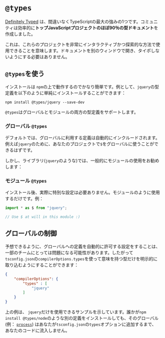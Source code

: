 # `@types`

[Definitely Typed](https://github.com/DefinitelyTyped/DefinitelyTyped) は、間違いなくTypeScriptの最大の強みの1つです。コミュニティは効率的に**トップJavaScriptプロジェクトのほぼ90％の型ドキュメント**を作成しました。

これは、これらのプロジェクトを非常にインタラクティブかつ探索的な方法で使用できることを意味します。ドキュメントを別のウィンドウで開き、タイポしないようにする必要はありません。

## `@types`を使う

インストールは `npm`の上で動作するのでかなり簡単です。例として、`jquery`の型定義を以下のように単純にインストールすることができます：

```
npm install @types/jquery --save-dev
```

`@types`はグローバルとモジュールの両方の型定義をサポートします。


### グローバル `@types`

デフォルトでは、グローバルに利用する定義は自動的にインクルードされます。例えば`jquery`のために、あなたのプロジェクトで`$`をグローバルに使うことができるはずです。

しかし、ライブラリ(`jquery`のような)では、一般的にモジュールの使用をお勧めします：

### モジュール `@types`

インストール後、実際に特別な設定は必要ありません。モジュールのように使用するだけです。例：

```ts
import * as $ from "jquery";

// Use $ at will in this module :)
```

## グローバルの制御

予想できるように、グローバルへの定義を自動的に許可する設定をすることは、一部のチームにとっては問題になる可能性があります。したがって`tsconfig.json`の`compilerOptions.types`を使って意味を持つ型だけを明示的に取り込むようにすることができます：

```json
{
    "compilerOptions": {
        "types" : [
            "jquery"
        ]
    }
}
```

上の例は、 `jquery`だけを使用できるサンプルを示しています。誰かが`npm install @types/node`のような別の定義をインストールしても、そのグローバル(例： [`process`](https://nodejs.org/api/process.html)) はあなたが`tsconfig.json`の`types`オプションに追加するまで、あなたのコードに流入しません。
